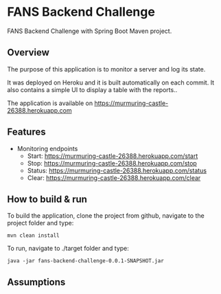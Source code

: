 # FANS Backend Challenge
FANS Backend Challenge with Spring Boot Maven project.

## Overview
The purpose of this application is to monitor a server and log its state.

It was deployed on Heroku and it is built automatically on each commit.
It also contains a simple UI to display a table with the reports..

The application is available on https://murmuring-castle-26388.herokuapp.com

## Features
* Monitoring endpoints
   * Start: https://murmuring-castle-26388.herokuapp.com/start
   * Stop: https://murmuring-castle-26388.herokuapp.com/stop
   * Status: https://murmuring-castle-26388.herokuapp.com/status
   * Clear: https://murmuring-castle-26388.herokuapp.com/clear

## How to build & run
To build the application, clone the project from github, navigate to the project folder and type:
```
mvn clean install
```

To run, navigate to ./target folder and type:
```
java -jar fans-backend-challenge-0.0.1-SNAPSHOT.jar
```

## Assumptions
